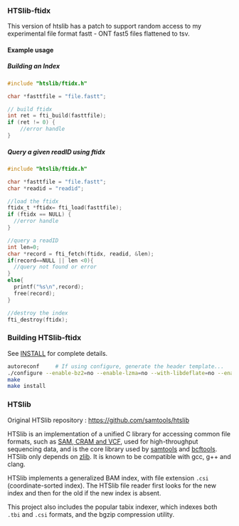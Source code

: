 
### HTSlib-ftidx

This version of htslib has a patch to support random access to my experimental file format fastt - ONT fast5 files flattened to tsv.

#### Example usage

##### Building an Index
```c
#include "htslib/ftidx.h"

char *fasttfile = "file.fastt";

// build ftidx
int ret = fti_build(fasttfile);
if (ret != 0) {
    //error handle
}
```

##### Query a given readID using ftidx

```c
#include "htslib/ftidx.h"

char *fasttfile = "file.fastt";
char *readid = "readid";

//load the ftidx
ftidx_t *ftidx= fti_load(fasttfile);
if (ftidx == NULL) {
  //error handle
}

//query a readID
int len=0;
char *record = fti_fetch(ftidx, readid, &len);
if(record==NULL || len <0){
  //query not found or error
}
else{
  printf("%s\n",record);
  free(record);
}

//destroy the index
fti_destroy(ftidx);
```

### Building HTSlib-ftidx

See [INSTALL](INSTALL) for complete details.

```sh
autoreconf     # If using configure, generate the header template...
./configure --enable-bz2=no --enable-lzma=no --with-libdeflate=no --enable-libcurl=no  --enable-gcs=no --enable-s3=no     # Optional, needed for choosing optional functionality
make
make install
```

### HTSlib

Original HTSlib repository : https://github.com/samtools/htslib

HTSlib is an implementation of a unified C library for accessing common file
formats, such as [SAM, CRAM and VCF][1], used for high-throughput sequencing
data, and is the core library used by [samtools][2] and [bcftools][3].
HTSlib only depends on [zlib][4].
It is known to be compatible with gcc, g++ and clang.

HTSlib implements a generalized BAM index, with file extension `.csi`
(coordinate-sorted index). The HTSlib file reader first looks for the new index
and then for the old if the new index is absent.

This project also includes the popular tabix indexer, which indexes both `.tbi`
and `.csi` formats, and the bgzip compression utility.

[1]: http://samtools.github.io/hts-specs/
[2]: http://github.com/samtools/samtools
[3]: http://samtools.github.io/bcftools/
[4]: http://zlib.net/
